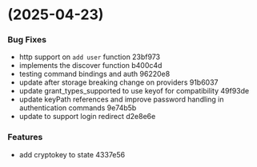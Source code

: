 #  (2025-04-23)


### Bug Fixes

* http support on `add user` function 23bf973
* implements the discover function b400c4d
* testing command bindings and auth 96220e8
* update after storage breaking change on providers 91b6037
* update grant_types_supported to use keyof for compatibility 49f93de
* update keyPath references and improve password handling in authentication commands 9e74b5b
* update to support login redirect d2e8e6e


### Features

* add cryptokey to state 4337e56



